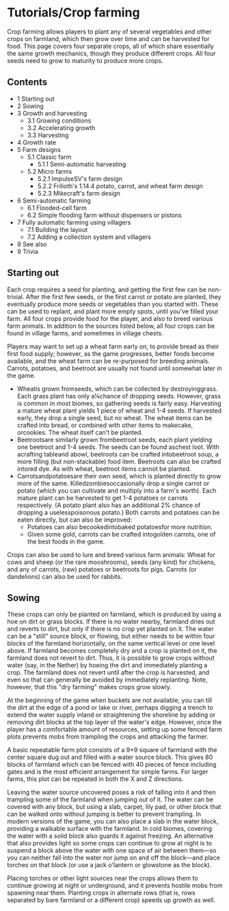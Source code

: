 # Tutorials/Crop farming
Crop farming allows players to plant any of several vegetables and other crops on farmland, which then grow over time and can be harvested for food. This page covers four separate crops, all of which share essentially the same growth mechanics, though they produce different crops. All four seeds need to grow to maturity to produce more crops.

## Contents
- 1 Starting out
- 2 Sowing
- 3 Growth and harvesting
	- 3.1 Growing conditions
	- 3.2 Accelerating growth
	- 3.3 Harvesting
- 4 Growth rate
- 5 Farm designs
	- 5.1 Classic farm
		- 5.1.1 Semi-automatic harvesting
	- 5.2 Micro farms
		- 5.2.1 ImpulseSV's farm design
		- 5.2.2 Frilioth's 1.14.4 potato, carrot, and wheat farm design
		- 5.2.3 Mikecraft's farm design
- 6 Semi-automatic farming
	- 6.1 Flooded-cell farm
	- 6.2 Simple flooding farm without dispensers or pistons
- 7 Fully automatic farming using villagers
	- 7.1 Building the layout
	- 7.2 Adding a collection system and villagers
- 8 See also
- 9 Trivia

## Starting out
Each crop requires a seed for planting, and getting the first few can be non-trivial. After the first few seeds, or the first carrot or potato are planted, they eventually produce more seeds or vegetables than you started with. These can be used to replant, and plant more empty spots, until you've filled your farm.  All four crops provide food for the player, and also to breed various farm animals.  In addition to the sources listed below, all four crops can be found in village farms, and sometimes in village chests.

Players may want to set up a wheat farm early on, to provide bread as their first food supply; however, as the game progresses, better foods become available, and the wheat farm can be re-purposed for breeding animals. Carrots, potatoes, and beetroot are usually not found until somewhat later in the game. 

- Wheatis grown fromseeds, which can be collected by destroyinggrass. Each grass plant has only a1⁄8chance of dropping seeds. However, grass is common in most biomes, so gathering seeds is fairly easy. Harvesting a mature wheat plant yields 1 piece of wheat and 1-4 seeds. If harvested early, they drop a single seed, but no wheat. The wheat items can be crafted into bread, or combined with other items to makecake, orcookies.  The wheat itself can't be planted.
- Beetrootsare similarly grown frombeetroot seeds, each plant yielding one beetroot and 1-4 seeds.  The seeds can be found aschest loot. With acrafting tableand abowl, beetroots can be crafted intobeetroot soup, a more filling (but non-stackable) food item.  Beetroots can also be crafted intored dye.  As with wheat, beetroot items cannot be planted.
- Carrotsandpotatoesare their own seed, which is planted directly to grow more of the same.  Killedzombiesoccasionally drop a single carrot or potato (which you can cultivate and multiply into a farm's worth). Each mature plant can be harvested to get 1-4 potatoes or carrots respectively. (A potato plant also has an additional 2% chance of dropping a uselesspoisonous potato.) Both carrots and potatoes can be eaten directly, but can also be improved:
	- Potatoes can also becookedintobaked potatoesfor more nutrition.
	- Given some gold, carrots can be crafted intogolden carrots, one of the best foods in the game.



Crops can also be used to lure and breed various farm animals:  Wheat for cows and sheep (or the rare mooshrooms), seeds (any kind) for chickens, and any of carrots, (raw) potatoes or beetroots for pigs.  Carrots (or dandelions) can also be used for rabbits.

## Sowing
These crops can only be planted on farmland, which is produced by using a hoe on dirt or grass blocks. If there is no water nearby, farmland dries out and reverts to dirt, but only if there is no crop yet planted on it. The water can be a "still" source block, or flowing, but either needs to be within four blocks of the farmland horizontally, on the same vertical level or one level above.   If farmland becomes completely dry and a crop is planted on it, the farmland does not revert to dirt. Thus, it is possible to grow crops without water (say, in the Nether) by hoeing the dirt and immediately planting a crop. The farmland does not revert until after the crop is harvested, and even so that can generally be avoided by immediately replanting. Note, however, that this "dry farming" makes crops grow slowly.

At the beginning of the game when buckets are not available, you can till the dirt at the edge of a pond or lake or river, perhaps digging a trench to extend the water supply inland or straightening the shoreline by adding or removing dirt blocks at the top layer of the water's edge. However, once the player has a comfortable amount of resources, setting up some fenced farm plots prevents mobs from trampling the crops and attacking the farmer.

A basic repeatable farm plot consists of a 9×9 square of farmland with the center square dug out and filled with a water source block. This gives 80 blocks of farmland which can be fenced with 40 pieces of fence including gates and is the most efficient arrangement for simple farms. For larger farms, this plot can be repeated in both the X and Z directions.

Leaving the water source uncovered poses a risk of falling into it and then trampling some of the farmland when jumping out of it.  The water can be covered with any block, but using a slab, carpet, lily pad, or other block that can be walked onto without jumping is better to prevent trampling.  In modern versions of the game, you can also place a slab in the water block, providing a walkable surface with the farmland.   In cold biomes, covering the water with a solid block also guards it against freezing.  An alternative that also provides light so some crops can continue to grow at night is to suspend a block above the water with one space of air between them—so you can neither fall into the water nor jump on and off the block—and place torches on that block (or use a jack o'lantern or glowstone as the block).

Placing torches or other light sources near the crops allows them to continue growing at night or underground, and it prevents hostile mobs from spawning near them. Planting crops in alternate rows (that is, rows separated by bare farmland or a different crop) speeds up growth as well.

